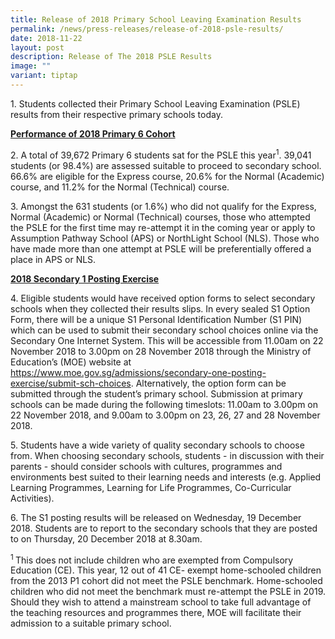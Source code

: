 ```yaml
---
title: Release of 2018 Primary School Leaving Examination Results
permalink: /news/press-releases/release-of-2018-psle-results/
date: 2018-11-22
layout: post
description: Release of The 2018 PSLE Results
image: ""
variant: tiptap
---
```

<p>1. Students collected their Primary School Leaving Examination (PSLE)
results from their respective primary schools today.</p>
<p><strong><u>Performance of 2018 Primary 6 Cohort</u></strong>
</p>
<p>2. A total of 39,672 Primary 6 students sat for the PSLE this year<sup>1</sup>.
39,041 students (or 98.4%) are assessed suitable to proceed to secondary
school. 66.6% are eligible for the Express course, 20.6% for the Normal
(Academic) course, and 11.2% for the Normal (Technical) course.</p>
<p>3. Amongst the 631 students (or 1.6%) who did not qualify for the Express,
Normal (Academic) or Normal (Technical) courses, those who attempted the
PSLE for the first time may re-attempt it in the coming year or apply to
Assumption Pathway School (APS) or NorthLight School (NLS). Those who have
made more than one attempt at PSLE will be preferentially offered a place
in APS or NLS.</p>
<p><strong><u>2018 Secondary 1 Posting Exercise</u></strong>
</p>
<p>4. Eligible students would have received option forms to select secondary
schools when they collected their results slips. In every sealed S1 Option
Form, there will be a unique S1 Personal Identification Number (S1 PIN)
which can be used to submit their secondary school choices online via the
Secondary One Internet System. This will be accessible from 11.00am on
22 November 2018 to 3.00pm on 28 November 2018 through the Ministry of
Education’s (MOE) website at <a href="https://www.moe.gov.sg/admissions/secondary-one-posting-exercise/submit-sch-choices" rel="noopener noreferrer nofollow" target="_blank">https://www.moe.gov.sg/admissions/secondary-one-posting-exercise/submit-sch-choices</a>.
Alternatively, the option form can be submitted through the student’s primary
school. Submission at primary schools can be made during the following
timeslots: 11.00am to 3.00pm on 22 November 2018, and 9.00am to 3.00pm
on 23, 26, 27 and 28 November 2018.</p>
<p>5. Students have a wide variety of quality secondary schools to choose
from. When choosing secondary schools, students - in discussion with their
parents - should consider schools with cultures, programmes and environments
best suited to their learning needs and interests (e.g. Applied Learning
Programmes, Learning for Life Programmes, Co-Curricular Activities).</p>
<p>6. The S1 posting results will be released on Wednesday, 19 December 2018.
Students are to report to the secondary schools that they are posted to
on Thursday, 20 December 2018 at 8.30am.</p>
<p><sup>1 </sup>This does not include children who are exempted from Compulsory
Education (CE). This year, 12 out of 41 CE- exempt home-schooled children
from the 2013 P1 cohort did not meet the PSLE benchmark. Home-schooled
children who did not meet the benchmark must re-attempt the PSLE in 2019.
Should they wish to attend a mainstream school to take full advantage of
the teaching resources and programmes there, MOE will facilitate their
admission to a suitable primary school.</p>
<p></p>